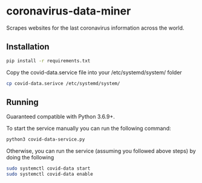 # coronavirus-data-miner
Scrapes websites for the last coronavirus information across the world.

## Installation

```zsh
pip install -r requirements.txt
```

Copy the covid-data.service file into your /etc/systemd/system/ folder

```zsh
cp covid-data.serivce /etc/systemd/system/
```



## Running

Guaranteed compatible with Python 3.6.9+.

To start the service manually you can run the following command:

```zsh
python3 covid-data-service.py
```

Otherwise, you can run the service (assuming you followed above steps) by doing the following

```zsh
sudo systemctl covid-data start
sudo systemctl covid-data enable
```